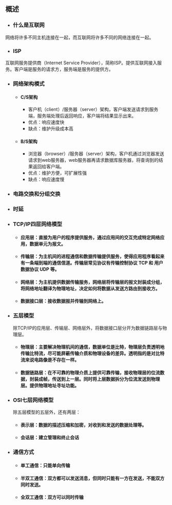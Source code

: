 ## 概述
- ### 什么是互联网
网络将许多不同主机连接在一起，而互联网将许多不同的网络连接在一起。
- ### ISP
互联网服务提供商（Internet Service Provider），简称ISP。提供互联网接入服务。客户端是服务的请求方，服务端是服务的提供方。
- ### 网络架构模式
  - #### C/S架构
    - 客户机（client）/服务器（server）架构，客户端发送请求到服务端，服务端处理后返回响应，客户端将结果显示出来。
    - 优点：响应速度快
    - 缺点：维护升级成本高
  - #### B/S架构
    - 浏览器（browser）/服务器（server）架构，客户机通过浏览器发送请求到web服务器，web服务器再请求数据库服务器，将查询到的结果返回给客户端。
    - 优点：维护方便，可扩展性强
    - 缺点：响应速度慢
- ### 电路交换和分组交换
- ### 时延
- ### TCP/IP四层网络模型
  - #### 应用层：直接为用户的程序提供服务，通过应用间的交互完成特定网络应用，数据单元为报文。
  - #### 传输层：为主机间的进程通信和数据传输提供服务，使得应用程序看起来有一条端到端的通信信道。传输层常见协议有传输控制协议 TCP 和 用户数据协议 UDP 等。
  - #### 网络层：为主机提供数据传输服务，网络层将传输层的报文封装成分组，将网络地址翻译为物理地址，决定如何将数据从发送方路由到接收方。
  - #### 数据接口层：接收数据报并传输到网络上。
- ### 五层模型
  除TCP/IP的应用层、传输层、网络层外，将数据接口层分开为数据链路层与物理层。
  - #### 物理层：主要解决物理机间的通信，数据单位是比特，物理层负责透明地传输比特流，尽可能屏蔽传输介质和物理设备的差异。透明指的是对比特流来说电路像是不存在一样。
  - #### 数据链路层：在不可靠的物理介质上提供可靠传输，接收物理层的位流数据，封装成帧，传送到上一层。同时将上层数据拆分为位流发送到物理层。提供物理地址寻址功能。
- ### OSI七层网络模型
  除五层模型的五层外，还有两层：
  - #### 表示层：数据的描述压缩和加密，对收到和发送的数据处理等。
  - #### 会话层：建立管理和终止会话
- ### 通信方式
  - #### 单工通信：只能单向传输
  - #### 半双工通信：双方都可以发送消息，但同时只能有一方在发送，不能双方同时发送。
  - #### 全双工通信：双方可以同时传输